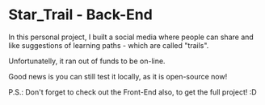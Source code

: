 # Star_Trail - Back-End

In this personal project, I built a social media where people can share and like suggestions of learning paths - which are called "trails".

Unfortunatelly, it ran out of funds to be on-line.

Good news is you can still test it locally, as it is open-source now!

P.S.: Don't forget to check out the Front-End also, to get the full project! :D
